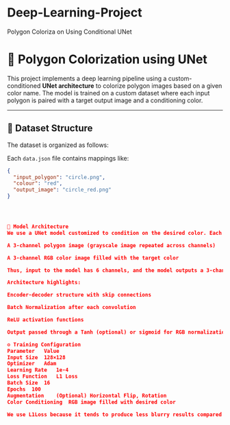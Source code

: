 # Deep-Learning-Project
Polygon Coloriza on Using Conditional UNet 
# 🎨 Polygon Colorization using UNet

This project implements a deep learning pipeline using a custom-conditioned **UNet architecture** to colorize polygon images based on a given color name. The model is trained on a custom dataset where each input polygon is paired with a target output image and a conditioning color.

---

## 📁 Dataset Structure

The dataset is organized as follows:

Each `data.json` file contains mappings like:
```json
{
  "input_polygon": "circle.png",
  "colour": "red",
  "output_image": "circle_red.png"
}




🧠 Model Architecture
We use a UNet model customized to condition on the desired color. Each input to the model is a concatenation of:

A 3-channel polygon image (grayscale image repeated across channels)

A 3-channel RGB color image filled with the target color

Thus, input to the model has 6 channels, and the model outputs a 3-channel predicted color image.

Architecture highlights:

Encoder-decoder structure with skip connections

Batch Normalization after each convolution

ReLU activation functions

Output passed through a Tanh (optional) or sigmoid for RGB normalization

⚙️ Training Configuration
Parameter	Value
Input Size	128×128
Optimizer	Adam
Learning Rate	1e-4
Loss Function	L1 Loss
Batch Size	16
Epochs	100
Augmentation	(Optional) Horizontal Flip, Rotation
Color Conditioning	RGB image filled with desired color

We use L1Loss because it tends to produce less blurry results compared to MSELoss for image generation tasks.
